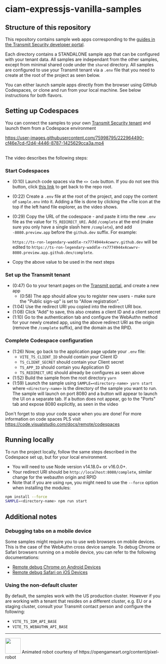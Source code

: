# ciam-expressjs-vanilla-samples

## Structure of this repository

This repository contains sample web apps corresponding to the
[guides in the Transmit Security developer portal](https://developer.transmitsecurity.com/guides/guides_intro/).

Each directory contains a STANDALONE sample app that can be configured with your tenant data. 
All samples are independant from the other samples, except from minimal shared code under the `shared` directory.
All samples are configured to use your Transmit tenant via a `.env` file that you need to create at the root of the project as seen below.

You can either launch sample apps directly from the browser using GitHub Codespaces, or clone and
run from your local machine. See below instructions for both flavors.

## Setting up Codespaces

You can connect the samples to your own
[Transmit Security tenant](https://portal.identity.security/) and launch them from a Codespace
environment


https://user-images.githubusercontent.com/75998795/222964490-cf46e7cd-f2d4-4446-8787-1425629cca3a.mp4


<br>
The video describes the following steps:

### Start Codespaces

- (0:10) Launch code spaces via the `<> Code` button. If you do not see this button, click [this link](https://github.com/TransmitSecurity/ciam-expressjs-vanilla-samples) to get back to the repo root.
- (0:22) Create a `.env` file at the root of the project, and copy the content of `sample.env` into it. Adding a file is done by clicking the +file icon at the top if the left hand file explorer, as the video shows.
- (0:29) Copy the URL of the codespace - and paste it into the new `.env` file as the value for `TS_REDIRECT_URI`. Add `/complete` at the end (make sure you only have a single slash here `/complete`), and add `-8080.preview.app` before the `github.dev` suffix. For example:

  `https://ts-ron-legendary-waddle-rx7774944x4cwwrv.github.dev` will be edited to 
  `https://ts-ron-legendary-waddle-rx7774944x4cwwrv-8080.preview.app.github.dev/complete`.
  
- Copy the above value to be used in the next steps

### Set up the Transmit tenant

- (0:47) Go to your tenant pages on the [Transmit portal](https://portal.identity.security/), and
  create a new app
  - (0:58) The app should allow you to register new users - make sure the "Public sign-up" is set to "Allow registration".
- (1:04) Use the redirect URI you copied into the redirect URI box.
- (1:08) Click "Add" to save, this also creates a client ID and a client secret
- (1:10) Go to the authentication tab and configure the WebAuthn method for your newly created app, using the above redirect URI as the origin (remove the `/complete` suffix), and the domain as the RPID.

### Complete Codespace configuration

- (1:26) Now, go back to the application page update your `.env` file:
  - `VITE_TS_CLIENT_ID` should contain your Client ID
  - `TS_CLIENT_SECRET` should contain your Client secret
  - `TS_APP_ID` should contain you Application ID
  - `TS_REDIRECT_URI` should already be configures as seen above
- (1:52) Build the sample from the root directory `yarn`
- (1:59) Launch the sample using `SAMPLE=<directory-name> yarn start` where `<directory-name>` is the directory of the sample you want to run. The sample will launch on port 8080 and a button will appear to launch the UI on a separate tab. If a button does not appear, go to the "Ports" tab and expose 8080 explicitly, as seen in the video

Don't forget to stop your code space when you are done! For more information on code spaces PLS
visit https://code.visualstudio.com/docs/remote/codespaces

## Running locally

To run the project locally, follow the same steps described in the Codespace set up, but for your
local environment.

- You will need to use Node version v14.18.0+ or v16.0.0+.
- Your redirect URI should be `http://localhost:8080/complete`, similar change for the webauthn origin and RPID
- Note that if you are using `npm`, you might need to use the `--force` option when installing the modules:

```bash
npm install --force
SAMPLE=<directory-name> npm run start
```

## Additional notes
### Debugging tabs on a mobile device

Some samples might require you to use web browsers on mobile devices. This is the case of the
WebAuthn cross device sample. To debug Chrome or Safari browsers running on a mobile device, you can
refer to the following documentations:

- [Remote debug Chrome on Android Devices](https://developer.chrome.com/docs/devtools/remote-debugging/)
- [Remote debug Safari on iOS Devices](https://webkit.org/web-inspector/enabling-web-inspector/)
  

### Using the non-default cluster

By default, the samples work with the US production cluster. However if you are working with a tenant that resides on a different cluster, e.g. EU or a staging cluster, consult your Transmit contact person and configure the following:

- `VITE_TS_IDM_API_BASE`
- `VITE_TS_WEBAUTHN_API_BASE`

---

<img src="https://user-images.githubusercontent.com/75998795/220656769-23c0ddda-cf03-4d45-94b9-9b32dd4b9750.gif" width="50" height="50"/>
Animated robot courtesy of https://opengameart.org/content/pixel-robot
